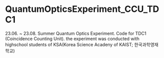 # QuantumOpticsExperiment_CCU_TDC1
23.06. ~ 23.08. Summer Quantum Optics Experiment. Code for TDC1 (Coincidence Counting Unit). the experiment was conducted with highschool students of KSA(Korea Science Acadeny of KAIST; 한국과학영재학교)
